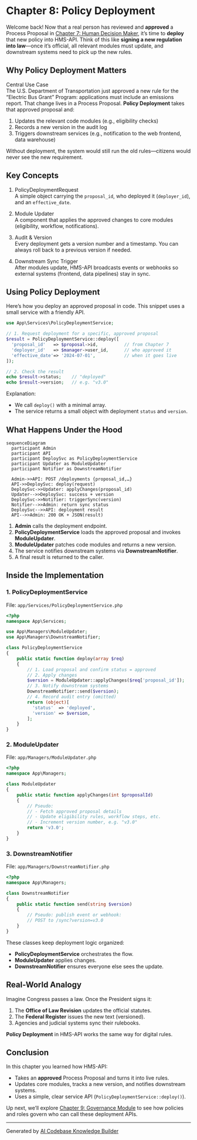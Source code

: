# Chapter 8: Policy Deployment

Welcome back! Now that a real person has reviewed and **approved** a Process Proposal in [Chapter 7: Human Decision Maker](07_human_decision_maker_.md), it’s time to **deploy** that new policy into HMS-API. Think of this like **signing a new regulation into law**—once it’s official, all relevant modules must update, and downstream systems need to pick up the new rules.

## Why Policy Deployment Matters

Central Use Case  
The U.S. Department of Transportation just approved a new rule for the “Electric Bus Grant” Program: applications must include an emissions report. That change lives in a Process Proposal. **Policy Deployment** takes that approved proposal and:

1. Updates the relevant code modules (e.g., eligibility checks)  
2. Records a new version in the audit log  
3. Triggers downstream services (e.g., notification to the web frontend, data warehouse)

Without deployment, the system would still run the old rules—citizens would never see the new requirement.

## Key Concepts

1. PolicyDeploymentRequest  
   A simple object carrying the `proposal_id`, who deployed it (`deployer_id`), and an `effective_date`.

2. Module Updater  
   A component that applies the approved changes to core modules (eligibility, workflow, notifications).

3. Audit & Version  
   Every deployment gets a version number and a timestamp. You can always roll back to a previous version if needed.

4. Downstream Sync Trigger  
   After modules update, HMS-API broadcasts events or webhooks so external systems (frontend, data pipelines) stay in sync.

## Using Policy Deployment

Here’s how you deploy an approved proposal in code. This snippet uses a small service with a friendly API.

```php
use App\Services\PolicyDeploymentService;

// 1. Request deployment for a specific, approved proposal
$result = PolicyDeploymentService::deploy([
  'proposal_id'   => $proposal->id,          // from Chapter 7
  'deployer_id'   => $manager->user_id,      // who approved it
  'effective_date'=> '2024-07-01',           // when it goes live
]);

// 2. Check the result
echo $result->status;    // "deployed"
echo $result->version;   // e.g. "v3.0"
```

Explanation:  
- We call `deploy()` with a minimal array.  
- The service returns a small object with deployment `status` and `version`.

## What Happens Under the Hood

```mermaid
sequenceDiagram
  participant Admin
  participant API
  participant DeploySvc as PolicyDeploymentService
  participant Updater as ModuleUpdater
  participant Notifier as DownstreamNotifier

  Admin->>API: POST /deployments {proposal_id,…}
  API->>DeploySvc: deploy(request)
  DeploySvc->>Updater: applyChanges(proposal_id)
  Updater-->>DeploySvc: success + version
  DeploySvc->>Notifier: triggerSync(version)
  Notifier-->>Admin: return sync status
  DeploySvc-->>API: deployment result
  API-->>Admin: 200 OK + JSON(result)
```

1. **Admin** calls the deployment endpoint.  
2. **PolicyDeploymentService** loads the approved proposal and invokes **ModuleUpdater**.  
3. **ModuleUpdater** patches code modules and returns a new version.  
4. The service notifies downstream systems via **DownstreamNotifier**.  
5. A final result is returned to the caller.

## Inside the Implementation

### 1. PolicyDeploymentService

File: `app/Services/PolicyDeploymentService.php`

```php
<?php
namespace App\Services;

use App\Managers\ModuleUpdater;
use App\Managers\DownstreamNotifier;

class PolicyDeploymentService
{
    public static function deploy(array $req)
    {
        // 1. Load proposal and confirm status = approved
        // 2. Apply changes
        $version = ModuleUpdater::applyChanges($req['proposal_id']);
        // 3. Notify downstream systems
        DownstreamNotifier::send($version);
        // 4. Record audit entry (omitted)
        return (object)[
          'status'  => 'deployed',
          'version' => $version,
        ];
    }
}
```

### 2. ModuleUpdater

File: `app/Managers/ModuleUpdater.php`

```php
<?php
namespace App\Managers;

class ModuleUpdater
{
    public static function applyChanges(int $proposalId)
    {
        // Pseudo:
        // - Fetch approved proposal details
        // - Update eligibility rules, workflow steps, etc.
        // - Increment version number, e.g. "v3.0"
        return 'v3.0';
    }
}
```

### 3. DownstreamNotifier

File: `app/Managers/DownstreamNotifier.php`

```php
<?php
namespace App\Managers;

class DownstreamNotifier
{
    public static function send(string $version)
    {
        // Pseudo: publish event or webhook:
        // POST to /sync?version=v3.0
    }
}
```

These classes keep deployment logic organized:
- **PolicyDeploymentService** orchestrates the flow.  
- **ModuleUpdater** applies changes.  
- **DownstreamNotifier** ensures everyone else sees the update.

## Real-World Analogy

Imagine Congress passes a law. Once the President signs it:
1. The **Office of Law Revision** updates the official statutes.  
2. The **Federal Register** issues the new text (versioned).  
3. Agencies and judicial systems sync their rulebooks.  

**Policy Deployment** in HMS-API works the same way for digital rules.

## Conclusion

In this chapter you learned how HMS-API:

- Takes an **approved** Process Proposal and turns it into live rules.  
- Updates core modules, tracks a new version, and notifies downstream systems.  
- Uses a simple, clear service API (`PolicyDeploymentService::deploy()`).

Up next, we’ll explore [Chapter 9: Governance Module](09_governance_module_.md) to see how policies and roles govern who can call these deployment APIs.

---

Generated by [AI Codebase Knowledge Builder](https://github.com/The-Pocket/Tutorial-Codebase-Knowledge)